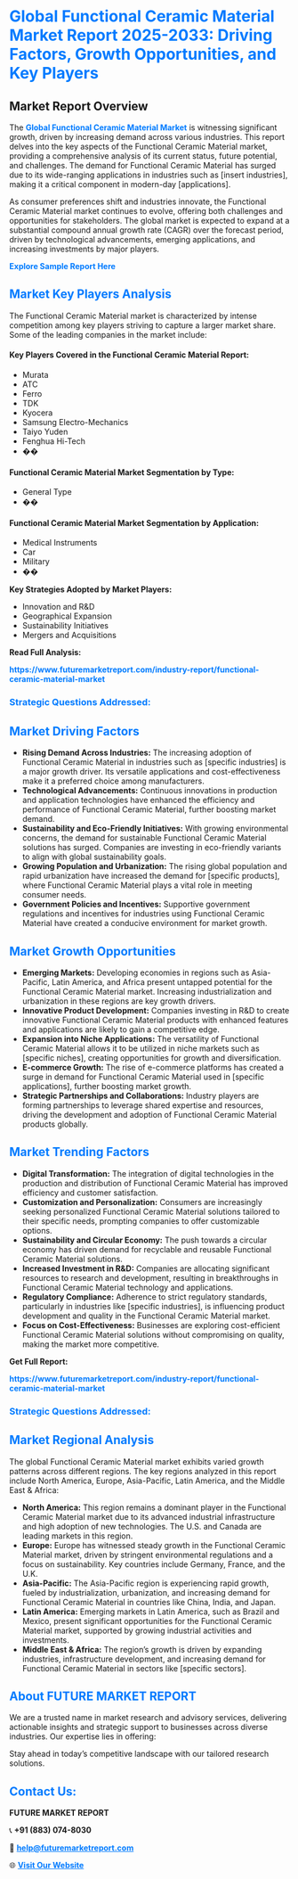 <h1 style="color: #007BFF;">Global Functional Ceramic Material Market Report 2025-2033: Driving Factors, Growth Opportunities, and Key Players</h1>

<section id="overview">
<h2>Market Report Overview</h2>
<p>The <a href="https://www.futuremarketreport.com/industry-report/functional-ceramic-material-market" style="color: #007BFF; text-decoration: none;"><strong>Global Functional Ceramic Material Market</strong></a> is witnessing significant growth, driven by increasing demand across various industries. This report delves into the key aspects of the Functional Ceramic Material market, providing a comprehensive analysis of its current status, future potential, and challenges. The demand for Functional Ceramic Material has surged due to its wide-ranging applications in industries such as [insert industries], making it a critical component in modern-day [applications].</p>
<p>As consumer preferences shift and industries innovate, the Functional Ceramic Material market continues to evolve, offering both challenges and opportunities for stakeholders. The global market is expected to expand at a substantial compound annual growth rate (CAGR) over the forecast period, driven by technological advancements, emerging applications, and increasing investments by major players.</p>
</section>

<section id="overview">
<p><a href="https://www.futuremarketreport.com/request-sample/reportId=117171" style="color: #007BFF; text-decoration: none;"><strong>Explore Sample Report Here</strong></a></p>
</section>

<section id="key-players">
<h2 style="color: #007BFF;">Market Key Players Analysis</h2>
<p>The Functional Ceramic Material market is characterized by intense competition among key players striving to capture a larger market share. Some of the leading companies in the market include:</p>
<h4>Key Players Covered in the Functional Ceramic Material Report:</h4>
<ul><li>Murata</li><li>ATC</li><li>Ferro</li><li>TDK</li><li>Kyocera</li><li>Samsung Electro-Mechanics</li><li>Taiyo Yuden</li><li>Fenghua Hi-Tech</li><li>��</li></ul>
<h4>Functional Ceramic Material Market Segmentation by Type:</h4>
<ul><li>General Type</li><li>��</li></ul>

<h4>Functional Ceramic Material Market Segmentation by Application:</h4>
<ul><li>Medical Instruments</li><li>Car</li><li>Military</li><li>��</li></ul>
<p><strong>Key Strategies Adopted by Market Players:</strong></p>
<ul>
<li>Innovation and R&D</li>
<li>Geographical Expansion</li>
<li>Sustainability Initiatives</li>
<li>Mergers and Acquisitions</li>
</ul>
</section>

<section>
<p><strong>Read Full Analysis: </strong></p><a href="https://www.futuremarketreport.com/industry-report/functional-ceramic-material-market" style="color: #007BFF; text-decoration: none;"><strong>https://www.futuremarketreport.com/industry-report/functional-ceramic-material-market</strong></a>
<h3 style="color: #007BFF;">Strategic Questions Addressed:</h3>
</section>

<section id="driving-factors">
<h2 style="color: #007BFF;">Market Driving Factors</h2>
<ul>
<li><strong>Rising Demand Across Industries:</strong> The increasing adoption of Functional Ceramic Material in industries such as [specific industries] is a major growth driver. Its versatile applications and cost-effectiveness make it a preferred choice among manufacturers.</li>
<li><strong>Technological Advancements:</strong> Continuous innovations in production and application technologies have enhanced the efficiency and performance of Functional Ceramic Material, further boosting market demand.</li>
<li><strong>Sustainability and Eco-Friendly Initiatives:</strong> With growing environmental concerns, the demand for sustainable Functional Ceramic Material solutions has surged. Companies are investing in eco-friendly variants to align with global sustainability goals.</li>
<li><strong>Growing Population and Urbanization:</strong> The rising global population and rapid urbanization have increased the demand for [specific products], where Functional Ceramic Material plays a vital role in meeting consumer needs.</li>
<li><strong>Government Policies and Incentives:</strong> Supportive government regulations and incentives for industries using Functional Ceramic Material have created a conducive environment for market growth.</li>
</ul>
</section>

<section id="growth-opportunities">
<h2 style="color: #007BFF;">Market Growth Opportunities</h2>
<ul>
<li><strong>Emerging Markets:</strong> Developing economies in regions such as Asia-Pacific, Latin America, and Africa present untapped potential for the Functional Ceramic Material market. Increasing industrialization and urbanization in these regions are key growth drivers.</li>
<li><strong>Innovative Product Development:</strong> Companies investing in R&D to create innovative Functional Ceramic Material products with enhanced features and applications are likely to gain a competitive edge.</li>
<li><strong>Expansion into Niche Applications:</strong> The versatility of Functional Ceramic Material allows it to be utilized in niche markets such as [specific niches], creating opportunities for growth and diversification.</li>
<li><strong>E-commerce Growth:</strong> The rise of e-commerce platforms has created a surge in demand for Functional Ceramic Material used in [specific applications], further boosting market growth.</li>
<li><strong>Strategic Partnerships and Collaborations:</strong> Industry players are forming partnerships to leverage shared expertise and resources, driving the development and adoption of Functional Ceramic Material products globally.</li>
</ul>
</section>

<section id="trending-factors">
<h2 style="color: #007BFF;">Market Trending Factors</h2>
<ul>
<li><strong>Digital Transformation:</strong> The integration of digital technologies in the production and distribution of Functional Ceramic Material has improved efficiency and customer satisfaction.</li>
<li><strong>Customization and Personalization:</strong> Consumers are increasingly seeking personalized Functional Ceramic Material solutions tailored to their specific needs, prompting companies to offer customizable options.</li>
<li><strong>Sustainability and Circular Economy:</strong> The push towards a circular economy has driven demand for recyclable and reusable Functional Ceramic Material solutions.</li>
<li><strong>Increased Investment in R&D:</strong> Companies are allocating significant resources to research and development, resulting in breakthroughs in Functional Ceramic Material technology and applications.</li>
<li><strong>Regulatory Compliance:</strong> Adherence to strict regulatory standards, particularly in industries like [specific industries], is influencing product development and quality in the Functional Ceramic Material market.</li>
<li><strong>Focus on Cost-Effectiveness:</strong> Businesses are exploring cost-efficient Functional Ceramic Material solutions without compromising on quality, making the market more competitive.</li>
</ul>
</section>

<section>
<p><strong>Get Full Report: </strong></p><a href="https://www.futuremarketreport.com/industry-report/functional-ceramic-material-market" style="color: #007BFF; text-decoration: none;"><strong>https://www.futuremarketreport.com/industry-report/functional-ceramic-material-market</strong></a>
<h3 style="color: #007BFF;">Strategic Questions Addressed:</h3>
</section>


<section id="regional-analysis">
<h2 style="color: #007BFF;">Market Regional Analysis</h2>
<p>The global Functional Ceramic Material market exhibits varied growth patterns across different regions. The key regions analyzed in this report include North America, Europe, Asia-Pacific, Latin America, and the Middle East & Africa:</p>
<ul>
<li><strong>North America:</strong> This region remains a dominant player in the Functional Ceramic Material market due to its advanced industrial infrastructure and high adoption of new technologies. The U.S. and Canada are leading markets in this region.</li>
<li><strong>Europe:</strong> Europe has witnessed steady growth in the Functional Ceramic Material market, driven by stringent environmental regulations and a focus on sustainability. Key countries include Germany, France, and the U.K.</li>
<li><strong>Asia-Pacific:</strong> The Asia-Pacific region is experiencing rapid growth, fueled by industrialization, urbanization, and increasing demand for Functional Ceramic Material in countries like China, India, and Japan.</li>
<li><strong>Latin America:</strong> Emerging markets in Latin America, such as Brazil and Mexico, present significant opportunities for the Functional Ceramic Material market, supported by growing industrial activities and investments.</li>
<li><strong>Middle East & Africa:</strong> The region’s growth is driven by expanding industries, infrastructure development, and increasing demand for Functional Ceramic Material in sectors like [specific sectors].</li>
</ul>
</section>

<footer>
<h2 style="color: #007BFF;">About FUTURE MARKET REPORT</h2>
<p>We are a trusted name in market research and advisory services, delivering actionable insights and strategic support to businesses across diverse industries. Our expertise lies in offering:</p>

<p>Stay ahead in today’s competitive landscape with our tailored research solutions.</p>

<h2 style="color: #007BFF;">Contact Us:</h2>
<p><strong>FUTURE MARKET REPORT</strong></p>
<p>📞 <strong>+91 (883) 074-8030</strong></p>
<p>📧 <strong><a href="mailto:help@futuremarketreport.com" style="color: #007BFF;">help@futuremarketreport.com</a></strong></p>
<p>🌐 <strong><a href="https://www.futuremarketreport.com/" style="color: #007BFF;">Visit Our Website</a></strong></p>
</footer>